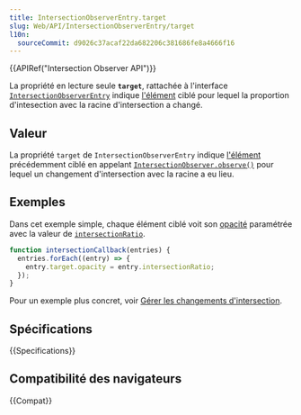 ```yaml
---
title: IntersectionObserverEntry.target
slug: Web/API/IntersectionObserverEntry/target
l10n:
  sourceCommit: d9026c37acaf22da682206c381686fe8a4666f16
---
```


{{APIRef("Intersection Observer API")}}

La propriété en lecture seule **`target`**, rattachée à l'interface [`IntersectionObserverEntry`](/fr/docs/Web/API/IntersectionObserverEntry) indique [l'élément](/fr/docs/Web/API/Element) ciblé pour lequel la proportion d'intesection avec la racine d'intersection a changé.

## Valeur

La propriété `target` de `IntersectionObserverEntry` indique [l'élément](/fr/docs/Web/API/Element) précédemment ciblé en appelant [`IntersectionObserver.observe()`](/fr/docs/Web/API/IntersectionObserver/observe) pour lequel un changement d'intersection avec la racine a eu lieu.

## Exemples

Dans cet exemple simple, chaque élément ciblé voit son [opacité](/fr/docs/Web/CSS/opacity) paramétrée avec la valeur de [`intersectionRatio`](/fr/docs/Web/API/IntersectionObserverEntry/intersectionRatio).

```js
function intersectionCallback(entries) {
  entries.forEach((entry) => {
    entry.target.opacity = entry.intersectionRatio;
  });
}
```

Pour un exemple plus concret, voir [Gérer les changements d'intersection](/fr/docs/Web/API/Intersection_Observer_API/Timing_element_visibility#handling_intersection_changes).

## Spécifications

{{Specifications}}

## Compatibilité des navigateurs

{{Compat}}
